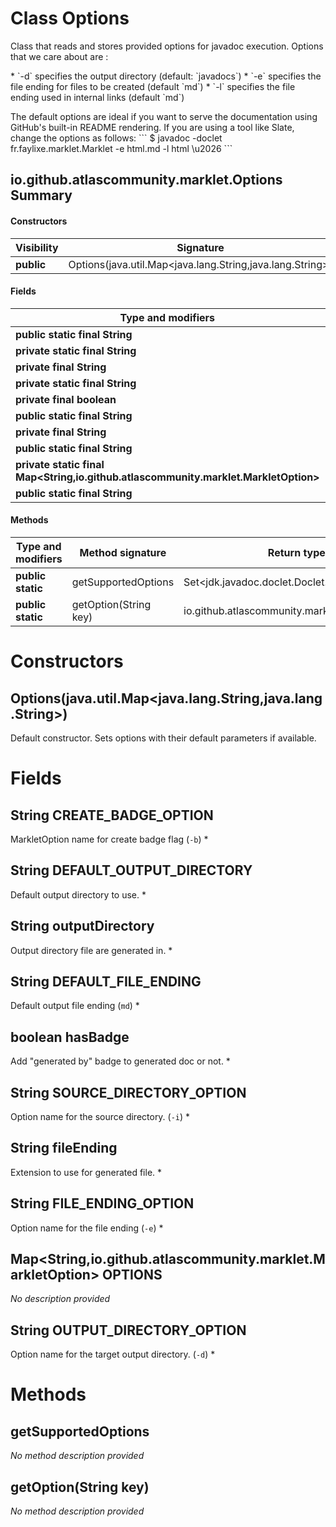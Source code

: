 Class Options
=============
Class that reads and stores provided options for javadoc execution. Options that we care about
 are :

 <p>* `-d` specifies the output directory (default: `javadocs`) * `-e` specifies the file ending
 for files to be created (default `md`) * `-l` specifies the file ending used in internal links
 (default `md`)

 <p> The default options are ideal if you want to serve the documentation using GitHub's
 built-in README rendering. If you are using a tool like Slate, change the options as follows: ```
 $ javadoc -doclet fr.faylixe.marklet.Marklet -e html.md -l html \u2026 ```

io.github.atlascommunity.marklet.Options Summary
-------
#### Constructors
| Visibility | Signature                                                 |
| ---------- | --------------------------------------------------------- |
| **public** | Options(java.util.Map<java.lang.String,java.lang.String>) |
#### Fields
| Type and modifiers                                                                  | Field name               |
| ----------------------------------------------------------------------------------- | ------------------------ |
| **public static final String**                                                      | CREATE_BADGE_OPTION      |
| **private static final String**                                                     | DEFAULT_OUTPUT_DIRECTORY |
| **private final String**                                                            | outputDirectory          |
| **private static final String**                                                     | DEFAULT_FILE_ENDING      |
| **private final boolean**                                                           | hasBadge                 |
| **public static final String**                                                      | SOURCE_DIRECTORY_OPTION  |
| **private final String**                                                            | fileEnding               |
| **public static final String**                                                      | FILE_ENDING_OPTION       |
| **private static final Map<String,io.github.atlascommunity.marklet.MarkletOption>** | OPTIONS                  |
| **public static final String**                                                      | OUTPUT_DIRECTORY_OPTION  |
#### Methods
| Type and modifiers | Method signature      | Return type                                    |
| ------------------ | --------------------- | ---------------------------------------------- |
| **public static**  | getSupportedOptions   | Set<jdk.javadoc.doclet.Doclet.Option>          |
| **public static**  | getOption(String key) | io.github.atlascommunity.marklet.MarkletOption |

Constructors
============
Options(java.util.Map<java.lang.String,java.lang.String>)
---------------------------------------------------------
Default constructor. Sets options with their default parameters if available.



Fields
======
String CREATE_BADGE_OPTION
------------------------------------
MarkletOption name for create badge flag (`-b`) *


String DEFAULT_OUTPUT_DIRECTORY
-----------------------------------------
Default output directory to use. *


String outputDirectory
--------------------------------
Output directory file are generated in. *


String DEFAULT_FILE_ENDING
------------------------------------
Default output file ending (`md`) *


boolean hasBadge
----------------
Add "generated by" badge to generated doc or not. *


String SOURCE_DIRECTORY_OPTION
----------------------------------------
Option name for the source directory. (`-i`) *


String fileEnding
---------------------------
Extension to use for generated file. *


String FILE_ENDING_OPTION
-----------------------------------
Option name for the file ending (`-e`) *


Map<String,io.github.atlascommunity.marklet.MarkletOption> OPTIONS
--------------------------------------------------------------------------------------
*No description provided*


String OUTPUT_DIRECTORY_OPTION
----------------------------------------
Option name for the target output directory. (`-d`) *



Methods
=======
getSupportedOptions
-------------------
*No method description provided*


getOption(String key)
---------------------
*No method description provided*



